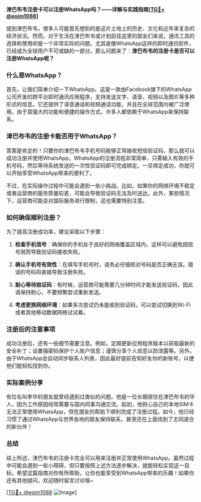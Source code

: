 **津巴布韦注册卡可以注册WhatsApp吗？——详解与实践指南[[TG💪+ @esim1088](https://t.me/s/esim1088)]**

提到津巴布韦，很多人可能首先想到的是这片土地上的历史、文化和近年来复杂的经济状况。然而，对于生活在津巴布韦或计划前往这里的朋友们来说，通讯工具的选择和使用却是一个非常实际的问题。尤其是像WhatsApp这样的即时通讯软件，已经成为全球用户不可或缺的一部分。那么问题来了：**津巴布韦的注册卡是否可以注册WhatsApp呢？**

### 什么是WhatsApp？

首先，让我们简单介绍一下WhatsApp。这是一款由Facebook旗下的WhatsApp公司开发的跨平台即时通讯应用程序，支持发送文字、语音、视频以及图片等多种形式的信息。它还提供了语音通话和视频通话功能，并且在全球范围内被广泛使用。由于其强大的功能和便捷的操作方式，许多人都依赖于WhatsApp来保持联系。

### 津巴布韦的注册卡能否用于WhatsApp？

答案是肯定的！只要你的津巴布韦手机号码能够正常接收短信验证码，那么就可以成功注册并使用WhatsApp。WhatsApp的注册流程非常简单，只需输入有效的手机号码，然后等待系统发送的一次性验证码即可完成绑定。一旦绑定成功，你就可以开始享受WhatsApp带来的便利了。

不过，在实际操作过程中可能会遇到一些小挑战。比如，如果你的网络环境不稳定或者运营商的服务质量较差，可能会导致验证码无法及时送达。此外，某些情况下，运营商可能会对国际服务进行限制，这也需要特别注意。

### 如何确保顺利注册？

为了提高注册成功率，建议采取以下步骤：

1. **检查手机信号**：确保你的手机处于良好的网络覆盖区域内，这样可以避免因信号弱而导致验证码接收失败。
   
2. **确认手机号有效性**：在填写手机号时，请务必仔细核对号码是否正确无误。错误的号码将直接导致注册失败。

3. **耐心等待验证码**：有时候，运营商可能需要几分钟时间才能发送验证码，因此请保持耐心，不要频繁尝试重新发送。

4. **考虑更换网络环境**：如果多次尝试仍未能收到验证码，可以尝试切换到Wi-Fi或者其他移动数据网络试试看。

### 注册后的注意事项

成功注册后，还有一些细节需要注意。例如，定期更新应用程序版本以获取最新的安全补丁；设置强密码保护个人账户信息；谨慎分享个人信息以防泄露等。另外，由于WhatsApp会自动同步联系人列表，因此最好提前告知好友你的新账号，以便他们能轻松找到你。

### 实际案例分享

有位名叫李华的朋友就曾经遇到过类似的问题。他是一位长期居住在津巴布韦的华人，因为工作原因经常需要与国内同事沟通交流。起初，他担心自己的本地SIM卡无法正常使用WhatsApp，但在朋友的帮助下顺利完成了注册过程。如今，他已经习惯了通过WhatsApp与世界各地的朋友保持联系，甚至还在上面找到了志同道合的新伙伴！

### 总结

综上所述，津巴布韦的注册卡完全可以用来注册并正常使用WhatsApp。虽然过程中可能会遇到一些小障碍，但只要按照上述方法逐步解决，就能轻松实现这一目标。希望这篇指南对你有所帮助，让你也能享受到WhatsApp带来的乐趣！如果你还有其他疑问，欢迎随时留言讨论哦~

[[TG💪+ @esim1088](https://t.me/s/esim1088) ![Image](https://i.postimg.cc/4NQfJmqS/Snipaste-2025-05-13-00-14-12.png)]